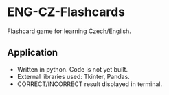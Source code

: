 # ENG-CZ-Flashcards
Flashcard game for learning Czech/English.

## Application
- Written in python. Code is not yet built.
- External libraries used: Tkinter, Pandas.
- CORRECT/INCORRECT result displayed in terminal.
